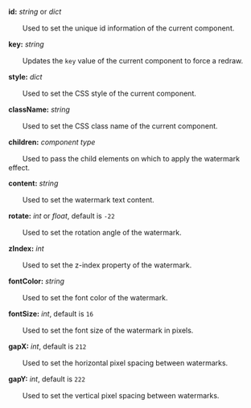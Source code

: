 **id:** *string* or *dict*

　　Used to set the unique id information of the current component.

**key:** *string*

　　Updates the `key` value of the current component to force a redraw.

**style:** *dict*

　　Used to set the CSS style of the current component.

**className:** *string*

　　Used to set the CSS class name of the current component.

**children:** *component type*

　　Used to pass the child elements on which to apply the watermark effect.

**content:** *string*

　　Used to set the watermark text content.

**rotate:** *int* or *float*, default is `-22`

　　Used to set the rotation angle of the watermark.

**zIndex:** *int*

　　Used to set the z-index property of the watermark.

**fontColor:** *string*

　　Used to set the font color of the watermark.

**fontSize:** *int*, default is `16`

　　Used to set the font size of the watermark in pixels.

**gapX:** *int*, default is `212`

　　Used to set the horizontal pixel spacing between watermarks.

**gapY:** *int*, default is `222`

　　Used to set the vertical pixel spacing between watermarks.